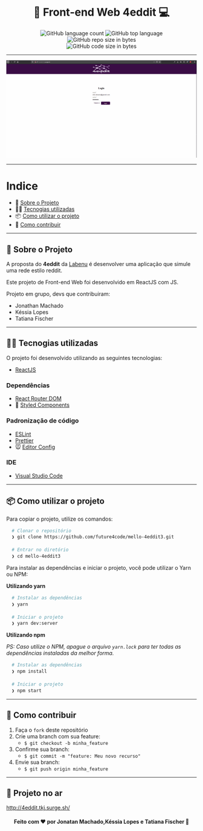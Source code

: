 <h1 align="center">
  🤖 Front-end Web  4eddit 💻
</h1>
<p align="center">
  <img alt="GitHub language count" src="https://img.shields.io/github/languages/count/future4code/mello-4eddit3">

  <img alt="GitHub top language" src="https://img.shields.io/github/languages/top/future4code/mello-4eddit3?logo=javascript">

  <img alt="GitHub repo size in bytes" src="https://img.shields.io/github/repo-size/future4code/mello-4eddit3?color=green">

  <br>

  <img alt="GitHub code size in bytes" src="https://img.shields.io/github/last-commit/future4code/mello-4eddit3">

</p>

---

<p align="center">
  <img alt="Gif da Aplicação" src="./src/assets/todolist.gif" />
</p>

---

# Indice

- :rocket: [Sobre o Projeto](#rocket-sobre-o-projeto)
- 👨‍💻️ [Tecnogias utilizadas](#%EF%B8%8F-tecnogias-utilizadas)
- 📦️ [Como utilizar o projeto](#%EF%B8%8F-como-utilizar-o-projeto)
- 🤔️ [Como contribuir](#%EF%B8%8F-como-contribuir)

---

## :rocket: Sobre o Projeto

A proposta do **4eddit** da [Labenu](https://labenu.com.br/) é desenvolver uma aplicação que simule uma rede estilo reddit.

Este projeto de Front-end Web foi desenvolvido em ReactJS com JS.

Projeto em grupo, devs que contribuiram:
- Jonathan Machado
- Késsia Lopes
- Tatiana Fischer

---

## 👨‍💻️ Tecnogias utilizadas

O projeto foi desenvolvido utilizando as seguintes tecnologias:

- [ReactJS](https://reactjs.org/)

### Dependências

- [React Router DOM](https://github.com/ReactTraining/react-router#readme)
- :nail_care: [Styled Components](https://styled-components.com/)

### Padronização de código

- [ESLint](https://eslint.org/)
- [Prettier](https://prettier.io/)
- :mouse: [Editor Config](https://editorconfig.org/)

### IDE

- [Visual Studio Code](https://code.visualstudio.com/)

---

## 📦️ Como utilizar o projeto

Para copiar o projeto, utilize os comandos:

```bash
  # Clonar o repositório
  ❯ git clone https://github.com/future4code/mello-4eddit3.git

  # Entrar no diretório
  ❯ cd mello-4eddit3
```

Para instalar as dependências e iniciar o projeto, você pode utilizar o Yarn ou NPM:

**Utilizando yarn**

```bash
  # Instalar as dependências
  ❯ yarn

  # Iniciar o projeto
  ❯ yarn dev:server
```

**Utilizando npm**

_PS: Caso utilize o NPM, apague o arquivo `yarn.lock` para ter todas as dependências instaladas da melhor forma._

```bash
  # Instalar as dependências
  ❯ npm install

  # Iniciar o projeto
  ❯ npm start
```

---

## 🤔️ Como contribuir

1. Faça o `fork` deste repositório
2. Crie uma branch com sua feature:
   - `$ git checkout -b minha_feature`
3. Confirme sua branch:
   - `$ git commit -m "feature: Meu novo recurso"`
4. Envie sua branch:
   - `$ git push origin minha_feature`

---

## 🚀 Projeto no ar
http://4eddit.tkj.surge.sh/

<h4 align="center">
  Feito com ❤️ por Jonatan Machado,Késsia Lopes e Tatiana Fischer 👋️
</h4>
